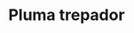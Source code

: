 ---
title: Pluma trepador
date: 
draft: false

# descripcion
description : Argo colgante de plata

materials: Plata 925

color: Plateado

dimensions: 3cm

code: 01-01-0318

type: "Aros"

categories: []

price: $1.120,00

price_eftvo: $950,00

# Images
# first image will be shown in the product page
images:
  # - image: "images/path_to_image"
  # La ubicacion de las imagenes es imagenes/Aros/Aros.Colgantes/01-01-0318-pluma-trepador
  - image: "./images/aros/colgantes/01-01-0318-pluma-trepador_a.JPG"
  - image: "./images/aros/colgantes/01-01-0318-pluma-trepador_b.JPG"
---